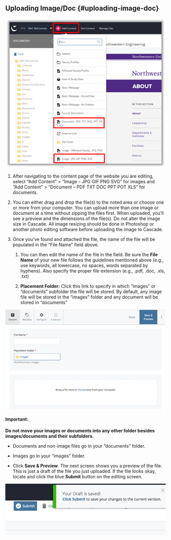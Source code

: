 ## Uploading Image/Doc {#uploading-image-doc}

![](/assets/84.png)

1. After navigating to the content page of the website you are editing, select “Add Content” &gt; “Image – JPG GIF PNG SVG” for images and “Add Content” &gt; “Document – PDF TXT DOC PPT POT XLS” for documents.
2. You can either drag and drop the file\(s\) to the noted area or choose one or more from your computer. You can upload more than one image or document at a time without zipping the files first. When uploaded, you’ll see a preview and the dimensions of the file\(s\). Do not alter the image size in Cascade. All image resizing should be done in Photoshop or another photo editing software before uploading the image to Cascade.
3. Once you’ve found and attached the file, the name of the file will be populated in the “File Name” field above.

   1. You can then edit the name of the file in the field. Be sure the **File Name** of your new file follows the guidelines mentioned  above \(e.g., use keywords, all lowercase, no spaces, words separated by hyphens\). Also specify the proper file extension \(e.g., .pdf, .doc, .xls, .txt\)

   2. **Placement Folder:** Click this link to specify in which “images” or “documents” subfolder the file will be stored. By default, any image file will be stored in the “images” folder and any document will be stored in “documents”

![](/assets/85.png)

#### Important:

**Do not move your images or documents into any other folder besides images/documents and their subfolders.**

* Documents and non-image files go in your “documents” folder.
* Images go in your “images” folder.

* Click **Save & Preview**. The next screen shows you a preview of the file. This is just a draft of the file you just uploaded. If the file looks okay, locate and click the blue **Submit** button on the editing screen.

![87](../assets/87.png)

